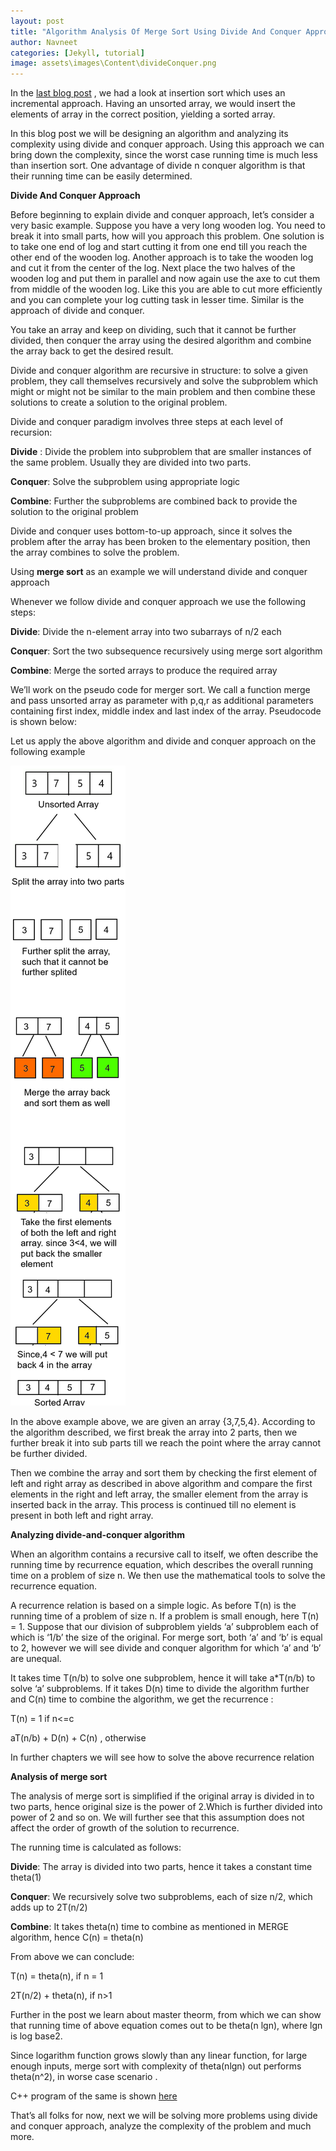 ```yaml
---
layout: post
title: "Algorithm Analysis Of Merge Sort Using Divide And Conquer Approach"
author: Navneet
categories: [Jekyll, tutorial]
image: assets\images\Content\divideConquer.png
---
```


<p>
In the <a href="https://makemetechie.com/2018/02/24/getting-started-with-algorithm-and-its-analysis-insertion-sort/">last blog post</a> , we had a look at insertion sort which uses an incremental approach. Having an unsorted array, we would insert the elements of array in the correct position, yielding a sorted array.
</p><p>
In this blog post we will be designing an algorithm and analyzing its complexity using divide and conquer approach. Using this approach we can bring down the complexity, since the worst case running time is much less than insertion sort. One advantage of divide n conquer algorithm is that their running time can be easily determined.
</p><p>
<strong>Divide And Conquer Approach</strong>
</p><p>
Before beginning to explain divide and conquer approach, let’s consider a very basic example. Suppose you have a very long wooden log. You need to break it into small parts, how will you approach this problem. One solution is to take one end of log and start cutting it from one end till you reach the other end of the wooden log. Another approach is to take the wooden log and cut it from the center of the log. Next place the two halves of the wooden log and put them in parallel and now again use the axe to cut them from middle of the wooden log. Like this you are able to cut more efficiently and you can complete your log cutting task in lesser time. Similar is the approach of divide and conquer.
</p><p>
You take an array and keep on dividing, such that it cannot be further divided, then conquer the array using the desired algorithm and combine the array back to get the desired result.
</p><p>
Divide and conquer algorithm are recursive in structure: to solve a given problem, they call themselves recursively and solve the subproblem which might or might not be similar to the main problem and then combine these solutions to create a solution to the original problem.
</p><p>
Divide and conquer paradigm involves three steps at each level of recursion:
</p><p>
<strong>Divide</strong> : Divide the problem into subproblem that are smaller instances of the same problem. Usually they are divided into two parts.
</p><p>
<strong>Conquer</strong>: Solve the subproblem using appropriate logic
</p><p>
<strong>Combine</strong>: Further the subproblems are combined back to provide the solution to the original problem
</p><p>
Divide and conquer uses bottom-to-up approach, since it solves the problem after the array has been broken to the elementary position, then the array combines to solve the problem.
</p><p>
Using <strong>merge sort</strong> as an example we will understand divide and conquer approach
</p><p>
Whenever we follow divide and conquer approach we use the following steps:
</p><p>
<strong>Divide</strong>: Divide the n-element array into two subarrays of n/2 each
</p><p>
<strong>Conquer</strong>: Sort the two subsequence recursively using merge sort algorithm
</p><p>
<strong>Combine</strong>: Merge the sorted arrays to produce the required array
</p><p>
We’ll work on the pseudo code for merger sort. We call a function merge and pass unsorted array as parameter with p,q,r as additional parameters containing first index, middle index and last index of the array. Pseudocode is shown below:
</p><p>
<script src="https://gist.github.com/NavneetPrakashSingh/83ca5377f2dd19304ba1a95c6b60a7bb.js"></script>
</p><p>
Let us apply the above algorithm and divide and conquer approach on the following example
</p><p>
<img class="alignnone size-medium wp-image-58 center-div" src="\assets\images\Content\mergesort.png" alt=""/>
</p><p>
In the above example above, we are given an array {3,7,5,4}. According to the algorithm described, we first break the array into 2 parts, then we further break it into sub parts till we reach the point where the array cannot be further divided.
</p><p>
Then we combine the array and sort them by checking the first element of left and right array as described in above algorithm and compare the first elements in the right and left array, the smaller element from the array is inserted back in the array. This process is continued till no element is present in both left and right array.
</p><p>
<strong>Analyzing divide-and-conquer algorithm</strong>
</p><p>
When an algorithm contains a recursive call to itself, we often describe the running time by recurrence equation, which describes the overall running time on a problem of size n. We then use the mathematical tools to solve the recurrence equation.
</p><p>
A recurrence relation is based on a simple logic. As before T(n) is the running time of a problem of size n. If a problem is small enough, here T(n) = 1. Suppose that our division of subproblem yields ‘a’ subproblem each of which is ‘1/b’ the size of the original. For merge sort, both ‘a’ and ‘b’ is equal to 2, however we will see divide and conquer algorithm for which ‘a’ and ‘b’ are unequal.
</p><p>
It takes time T(n/b) to solve one subproblem, hence it will take a*T(n/b) to solve ‘a’ subproblems. If it takes D(n) time to divide the algorithm further and C(n) time to combine the algorithm, we get the recurrence :
</p><p>
T(n) = 1 if n&lt;=c
</p><p>
aT(n/b) + D(n) + C(n) , otherwise
</p><p>
In further chapters we will see how to solve the above recurrence relation
</p><p>
<strong>Analysis of merge sort</strong>
</p><p>
The analysis of merge sort is simplified if the original array is divided in to two parts, hence original size is the power of 2.Which is further divided into power of 2 and so on. We will further see that this assumption does not affect the order of growth of the solution to recurrence.
</p><p>
The running time is calculated as follows:
</p><p>
<strong>Divide</strong>: The array is divided into two parts, hence it takes a constant time theta(1)
</p><p>
<strong>Conquer</strong>: We recursively solve two subproblems, each of size n/2, which adds up to 2T(n/2)
</p><p>
<strong>Combine</strong>: It takes theta(n) time to combine as mentioned in MERGE algorithm, hence C(n) = theta(n)
</p><p>
From above we can conclude:
</p><p>
T(n) = theta(n), if n = 1
</p><p>
2T(n/2) + theta(n), if n&gt;1
</p><p>
Further in the post we learn about master theorm, from which we can show that running time of above equation comes out to be theta(n lgn), where lgn is log base2.
</p><p>
Since logarithm function grows slowly than any linear function, for large enough inputs, merge sort with complexity of theta(nlgn) out performs theta(n^2), in worse case scenario .
</p><p>
C++ program of the same is shown <a href="https://github.com/NavneetPrakashSingh/Getting-Started-With-Programming/blob/master/Program%20TO%20Implement%20Merge%20Sort%20Using%20C%2B%2B.cpp">here</a>
<p></p>
That’s all folks for now, next we will be solving more problems using divide and conquer approach, analyze the complexity of the problem and much more.
</p><p>
